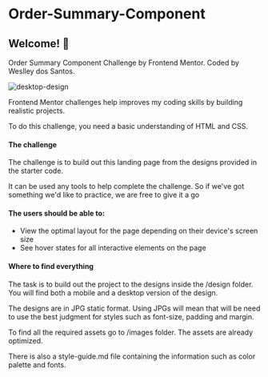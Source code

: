 # Order-Summary-Component
## Welcome! 👋

Order Summary Component Challenge by Frontend Mentor. Coded by Weslley dos Santos.

![desktop-design](https://user-images.githubusercontent.com/48526020/141032724-118ed35f-c648-434c-a8ad-5edacca7bbb7.jpg)

Frontend Mentor challenges help improves my coding skills by building realistic projects.

To do this challenge, you need a basic understanding of HTML and CSS.

#### The challenge
The challenge is to build out this landing page from the designs provided in the starter code.

It can be used any tools to help complete the challenge. So if we've got something we'd like to practice, we are free to give it a go

#### The users should be able to:

- View the optimal layout for the page depending on their device's screen size
- See hover states for all interactive elements on the page

#### Where to find everything
The task is to build out the project to the designs inside the /design folder. You will find both a mobile and a desktop version of the design.

The designs are in JPG static format. Using JPGs will mean that will be need to use the best judgment for styles such as font-size, padding and margin.

To find all the required assets go to /images folder. The assets are already optimized.

There is also a style-guide.md file containing the information such as color palette and fonts.

